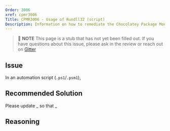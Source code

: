 ```yaml
---
Order: 3006
xref: cpmr3006
Title: CPMR3006 - Usage of Rundll32 (script)
Description: Information on how to remediate the Chocolatey Package Moderation Rule 3006
---
```


> :memo: **NOTE** This page is a stub that has not yet been filled out. If you have questions about this issue, please ask in the review or reach out on [Gitter](https://gitter.im/chocolatey/chocolatey.org)

## Issue

In an automation script (`.ps1`/`.psm1`),

## Recommended Solution

Please update _ so that _

## Reasoning
